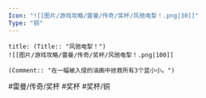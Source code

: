 ```yaml
---
Icon: "![[图片/游戏攻略/雷曼/传奇/奖杯/风驰电掣！.png|30]]"
Type: "铜"
---
```

```ad-common-bronze-trophy
title: (Title:: "风驰电掣！")
![[图片/游戏攻略/雷曼/传奇/奖杯/风驰电掣！.png|100]]

(Comment:: "在一幅被入侵的油画中拯救所有3个蓝小小。")
```

#雷曼/传奇/奖杯 #奖杯 #奖杯/铜
